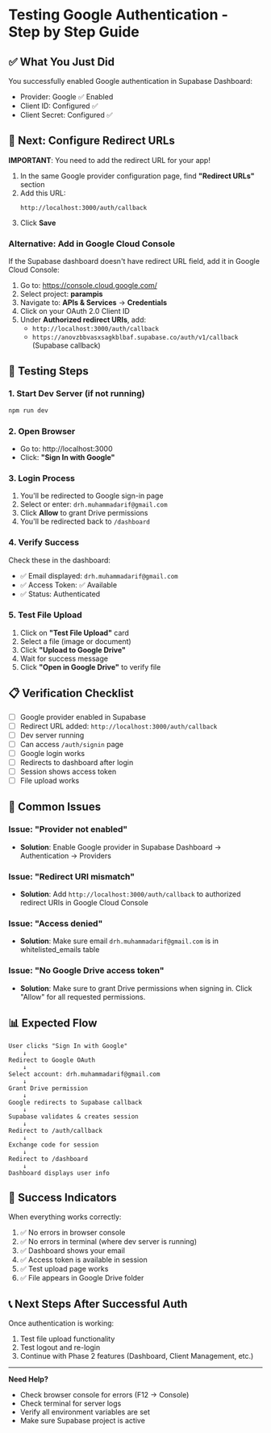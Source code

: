 # Testing Google Authentication - Step by Step Guide

## ✅ What You Just Did

You successfully enabled Google authentication in Supabase Dashboard:
- Provider: Google ✅ Enabled
- Client ID: Configured ✅
- Client Secret: Configured ✅

## 🔧 Next: Configure Redirect URLs

**IMPORTANT**: You need to add the redirect URL for your app!

1. In the same Google provider configuration page, find **"Redirect URLs"** section
2. Add this URL:
   ```
   http://localhost:3000/auth/callback
   ```
3. Click **Save**

### Alternative: Add in Google Cloud Console

If the Supabase dashboard doesn't have redirect URL field, add it in Google Cloud Console:

1. Go to: https://console.cloud.google.com/
2. Select project: **parampis**
3. Navigate to: **APIs & Services** → **Credentials**
4. Click on your OAuth 2.0 Client ID
5. Under **Authorized redirect URIs**, add:
   - `http://localhost:3000/auth/callback`
   - `https://anovzbbvasxsagkblbaf.supabase.co/auth/v1/callback` (Supabase callback)

## 🧪 Testing Steps

### 1. Start Dev Server (if not running)
```bash
npm run dev
```

### 2. Open Browser
- Go to: http://localhost:3000
- Click: **"Sign In with Google"**

### 3. Login Process
1. You'll be redirected to Google sign-in page
2. Select or enter: `drh.muhammadarif@gmail.com`
3. Click **Allow** to grant Drive permissions
4. You'll be redirected back to `/dashboard`

### 4. Verify Success
Check these in the dashboard:
- ✅ Email displayed: `drh.muhammadarif@gmail.com`
- ✅ Access Token: ✅ Available
- ✅ Status: Authenticated

### 5. Test File Upload
1. Click on **"Test File Upload"** card
2. Select a file (image or document)
3. Click **"Upload to Google Drive"**
4. Wait for success message
5. Click **"Open in Google Drive"** to verify file

## 📋 Verification Checklist

- [ ] Google provider enabled in Supabase
- [ ] Redirect URL added: `http://localhost:3000/auth/callback`
- [ ] Dev server running
- [ ] Can access `/auth/signin` page
- [ ] Google login works
- [ ] Redirects to dashboard after login
- [ ] Session shows access token
- [ ] File upload works

## 🐛 Common Issues

### Issue: "Provider not enabled"
- **Solution**: Enable Google provider in Supabase Dashboard → Authentication → Providers

### Issue: "Redirect URI mismatch"
- **Solution**: Add `http://localhost:3000/auth/callback` to authorized redirect URIs in Google Cloud Console

### Issue: "Access denied"
- **Solution**: Make sure email `drh.muhammadarif@gmail.com` is in whitelisted_emails table

### Issue: "No Google Drive access token"
- **Solution**: Make sure to grant Drive permissions when signing in. Click "Allow" for all requested permissions.

## 📊 Expected Flow

```
User clicks "Sign In with Google"
    ↓
Redirect to Google OAuth
    ↓
Select account: drh.muhammadarif@gmail.com
    ↓
Grant Drive permission
    ↓
Google redirects to Supabase callback
    ↓
Supabase validates & creates session
    ↓
Redirect to /auth/callback
    ↓
Exchange code for session
    ↓
Redirect to /dashboard
    ↓
Dashboard displays user info
```

## 🎉 Success Indicators

When everything works correctly:
1. ✅ No errors in browser console
2. ✅ No errors in terminal (where dev server is running)
3. ✅ Dashboard shows your email
4. ✅ Access token is available in session
5. ✅ Test upload page works
6. ✅ File appears in Google Drive folder

## 📞 Next Steps After Successful Auth

Once authentication is working:
1. Test file upload functionality
2. Test logout and re-login
3. Continue with Phase 2 features (Dashboard, Client Management, etc.)

---

**Need Help?**
- Check browser console for errors (F12 → Console)
- Check terminal for server logs
- Verify all environment variables are set
- Make sure Supabase project is active
